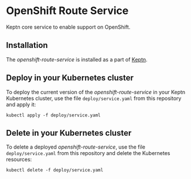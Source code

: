 # OpenShift Route Service

Keptn core service to enable support on OpenShift.

## Installation

The *openshift-route-service* is installed as a part of [Keptn](https://keptn.sh).

## Deploy in your Kubernetes cluster

To deploy the current version of the *openshift-route-service* in your Keptn Kubernetes cluster, use the file `deploy/service.yaml` from this repository and apply it:

```console
kubectl apply -f deploy/service.yaml
```

## Delete in your Kubernetes cluster

To delete a deployed *openshift-route-service*, use the file `deploy/service.yaml` from this repository and delete the Kubernetes resources:

```console
kubectl delete -f deploy/service.yaml
```